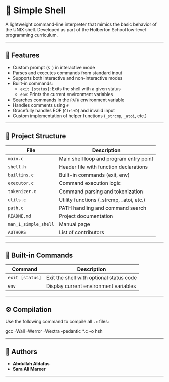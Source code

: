 # 🐚 Simple Shell

A lightweight command-line interpreter that mimics the basic behavior of the UNIX shell. Developed as part of the Holberton School low-level programming curriculum.

---

## 📌 Features

- Custom prompt (`$ `) in interactive mode
- Parses and executes commands from standard input
- Supports both interactive and non-interactive modes
- Built-in commands:
  - `exit [status]`: Exits the shell with a given status
  - `env`: Prints the current environment variables
- Searches commands in the `PATH` environment variable
- Handles comments using `#`
- Gracefully handles EOF (`Ctrl+D`) and invalid input
- Custom implementation of helper functions (`_strcmp`, `_atoi`, etc.)

---

## 📁 Project Structure

| File | Description |
|------|-------------|
| `main.c` | Main shell loop and program entry point |
| `shell.h` | Header file with function declarations |
| `builtins.c` | Built-in commands (exit, env) |
| `executor.c` | Command execution logic |
| `tokenizer.c` | Command parsing and tokenization |
| `utils.c` | Utility functions (_strcmp, _atoi, etc.) |
| `path.c` | PATH handling and command search |
| `README.md` | Project documentation |
| `man_1_simple_shell` | Manual page |
| `AUTHORS` | List of contributors |

---


## 🧠 Built-in Commands

| Command | Description |
|---------|-------------|
| `exit [status]` | Exit the shell with optional status code |
| `env` | Display current environment variables |

---

## ⚙️ Compilation

Use the following command to compile all `.c` files:

gcc -Wall -Werror -Wextra -pedantic *.c -o hsh

---

## 👥 Authors

- **Abdullah Aldafas** 
- **Sara Ali Mareer** 

---
